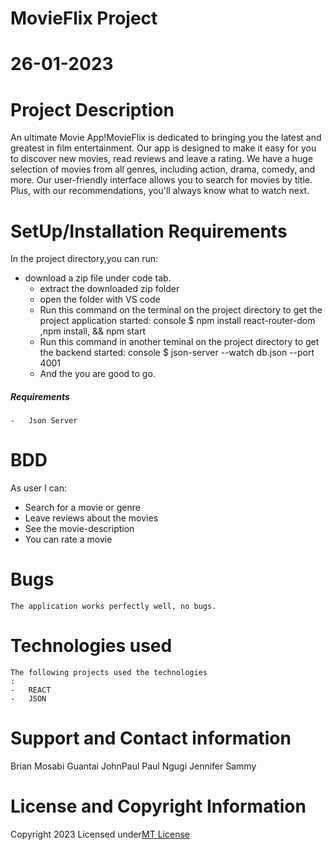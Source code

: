 # MovieFlix Project

# 26-01-2023

# Project Description

An ultimate Movie App!MovieFlix is dedicated to bringing you the
latest and greatest in film entertainment. Our app is designed to make
it easy for you to discover new movies, read reviews and leave a rating. We have a huge selection of movies from all
genres, including action, drama, comedy, and more. Our user-friendly
interface allows you to search for movies by title. Plus,
with our recommendations, you'll always
know what to watch next.

# SetUp/Installation Requirements
In the project directory,you can run:

-   download a zip file under code tab.
    -   extract the downloaded zip folder
    -   open the folder with VS code
    -   Run this command on the terminal on the project directory to get the project application started:
    console $ npm install react-router-dom ,npm install, && npm start
    -   Run this command in another teminal on the project directory to get the backend started:
    console $ json-server --watch db.json --port 4001
    -   And the you are good to go.

##### Requirements

    -   Json Server
 # BDD
 As user I can:
 - Search for a movie or genre
 - Leave reviews about the movies
 - See the movie-description
 - You can rate a movie

# Bugs

    The application works perfectly well, no bugs.

# Technologies used

    The following projects used the technologies
    :
    -   REACT
    -   JSON

# Support and Contact information
Brian Mosabi
Guantai JohnPaul
Paul Ngugi
Jennifer Sammy
# License and Copyright Information
Copyright 2023  Licensed under[MT License]('https://github.com/Paul-ike/Bot-Battlr/blob/main/LICENSE')

